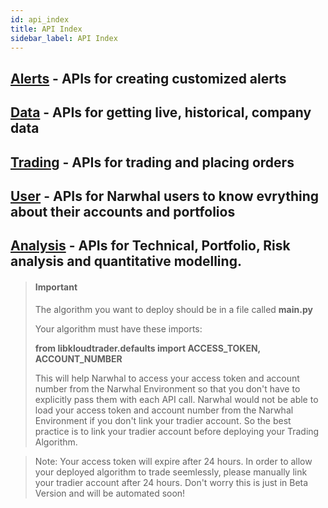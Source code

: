 ```yaml
---
id: api_index
title: API Index
sidebar_label: API Index
---
```



## [Alerts](/docs/alert_api) - APIs for creating customized alerts
## [Data](/docs/data_api) - APIs for getting live, historical, company data
## [Trading](/docs/trading_api) - APIs for trading and placing orders
## [User](/docs/user_api) - APIs for Narwhal users to know evrything about their accounts and portfolios
## [Analysis](/docs/analysis_api) - APIs for Technical, Portfolio, Risk analysis and quantitative modelling.

> #### Important
> 
> The algorithm you want to deploy should be in a file called **main.py**
> 
> Your algorithm must have these imports:
> 
> **from libkloudtrader.defaults import ACCESS_TOKEN, ACCOUNT_NUMBER**
> 
> This will help Narwhal to access your access token and account number from the Narwhal Environment so that you don't have to explicitly pass them with each API call. Narwhal would not be able to load your access token and account number from the Narwhal Environment if you don't link your tradier account. So the best practice is to link your tradier account before deploying your Trading Algorithm.

> Note: Your access token will expire after 24 hours. In order to allow your deployed algorithm to trade seemlessly, please manually link your tradier account after 24 hours. Don't worry this is just in Beta Version and will be automated soon!